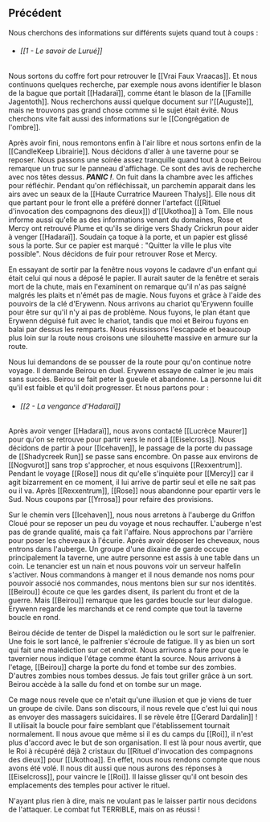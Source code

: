 ## Précédent

Nous cherchons des informations sur différents sujets quand tout à coups :

- ###### [[1 - Le savoir de Lurué]]

Nous sortons du coffre fort pour retrouver le [[Vrai Faux Vraacas]]. Et nous continuons quelques recherche, par exemple nous avons identifier le blason de la bague que portait [[Hadaraï]], comme étant le blason de la [[Famille Jagentoth]]. Nous recherchons aussi quelque document sur l'[[Auguste]], mais ne trouvons pas grand chose comme si le sujet était évité. Nous cherchons vite fait aussi des informations sur le [[Congrégation de l'ombre]]. 

Après avoir fini, nous remontons enfin à l'air libre et nous sortons enfin de la [[CandleKeep Librairie]]. Nous décidons d'aller à une taverne pour se reposer. Nous passons une soirée assez tranquille quand tout à coup Beirou remarque un truc sur le panneau d'affichage. Ce sont des avis de recherche avec nos têtes dessus. ***PANIC !***. 
On fuit dans la chambre avec les affiches pour réfléchir. Pendant qu'on réfléchissait, un parchemin apparait dans les airs avec un seaux de la [[Haute Curratrice Maureen Thalys]]. Elle nous dit que partant pour le front elle a préféré donner l'artefact ([[Rituel d'invocation des compagnons des dieux]]) d'[[Ukothoa]] à Tom. Elle nous informe aussi qu'elle as des informations venant du domaines, Rose et Mercy ont retrouvé Plume et qu'ils se dirige vers Shady Crickrun pour aider à venger [[Hadaraï]]. Soudain ça toque à la porte, et un papier est glissé sous la porte. Sur ce papier est marqué : "Quitter la ville le plus vite possible". Nous décidons de fuir pour retrouver Rose et Mercy.

En essayant de sortir par la fenêtre nous voyons le cadavre d'un enfant qui était celui qui nous a déposé le papier. Il aurait sauter de la fenêtre et serais mort de la chute, mais en l'examinent on remarque qu'il n'as pas saigné malgrés les plaits et n'émét pas de magie. Nous fuyons et grâce à l'aide des pouvoirs de la clé d'Erywenn. Nous arrivons au chariot qu'Erywenn fouille pour être sur qu'il n'y ai pas de problème. Nous fuyons, le plan étant que Erywenn déguisé fuit avec le chariot, tandis que moi et Beirou fuyons en balai par dessus les remparts.  Nous réussissons l'escapade et beaucoup plus loin sur la route nous croisons une silouhette massive en armure sur la route.

Nous lui demandons de se pousser de la route pour qu'on continue notre voyage. Il demande Beirou en duel. Erywenn essaye de calmer le jeu mais sans succès. Beirou se fait peter la gueule et abandonne. La personne lui dit qu'il est faible et qu'il doit progresser. Et nous partons pour :

- ###### [[2 - La vengance d'Hadaraï]] 

Après avoir venger [[Hadaraï]], nous avons contacté [[Lucrèce Maurer]] pour qu'on se retrouve pour partir vers le nord à [[Eiselcross]]. Nous décidons de partir à pour [[Icehaven]], le passage de la porte du passage de [[Shadycreek Run]] se passe sans encombre. On passe aux environs de [[Nogvurot]] sans trop s'approcher, et nous esquivons [[Rexxentrum]]. Pendant le voyage [[Rose]] nous dit qu'elle s'inquiète pour [[Mercy]] car il agit bizarrement en ce moment, il lui arrive de partir seul et elle ne sait pas ou il va. Après [[Rexxentrum]], [[Rose]] nous abandonne pour epartir vers le Sud. Nous coupons par [[Yrrosa]] pour refaire des provisions. 

Sur le chemin vers [[Icehaven]], nous nous arretons à l'auberge du Griffon Cloué pour se reposer un peu du voyage et nous rechauffer. L'auberge n'est pas de grande qualité, mais ça fait l'affaire. Nous approchons par l'arrière pour poser les cheveaux à l'écurie. Après avoir déposer les cheveaux, nous entrons dans l'auberge. Un groupe d'une dixaine de garde occupe principalement la taverne, une autre personne est assis à une table dans un coin. Le tenancier est un nain et nous pouvons voir un serveur halfelin s'activer. Nous commandons à manger et il nous demande nos noms pour pouvoir associé nos commandes, nous mentons bien sur sur nos identités. [[Beirou]] écoute ce que les gardes disent, ils parlent du front et de la guerre. Mais [[Beirou]] remarque que les gardes boucle sur leur dialogue. Erywenn regarde les marchands et ce rend compte que tout la taverne boucle en rond.

Beirou décide de tenter de Dispel la malédiction ou le sort sur le palfrenier. Une fois le sort lancé, le palfrenier s'écroule de fatigue. Il y as bien un sort qui fait une malédiction sur cet endroit. Nous arrivons a faire pour que le tavernier nous indique l'étage comme étant la source. Nous arrivons à l'etage, [[Beirou]] charge la porte du fond et tombe sur des zombies. D'autres zombies nous tombes dessus. Je fais tout griller grâce à un sort. Beirou accède à la salle du fond et on tombe sur un mage. 

Ce mage nous revele que ce n'etait qu'une illusion et que je viens de tuer un groupe de civile. Dans son discours, il nous revele que c'est lui qui nous as envoyer des massagers suicidaires. Il se rèvele être [[Gerard Dardalin]] ! Il utilisait la boucle pour faire semblant que l'établissement tournait normalement. Il nous avoue que même si il es du camps du [[Roi]], il n'est plus d'accord avec le but de son organisation. Il est là pour nous avertir, que le Roi à récupéré déjà 2 cristaux du [[Rituel d'invocation des compagnons des dieux]] pour [[Ukothoa]]. En effet, nous nous rendons compte que nous avons été volé. Il nous dit aussi que nous aurons des réponses à [[Eiselcross]], pour vaincre le [[Roi]].  Il laisse glisser qu'il ont besoin des emplacements des temples pour activer le rituel. 

N'ayant plus rien à dire, mais ne voulant pas le laisser partir nous decidons de l'attaquer.  Le combat fut TERRIBLE, mais on as réussi !